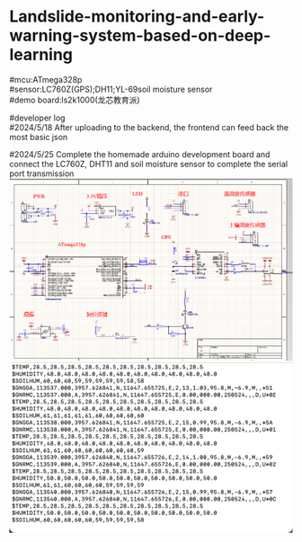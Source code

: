 # Landslide-monitoring-and-early-warning-system-based-on-deep-learning  
#mcu:ATmega328p  
#sensor:LC760Z(GPS);DH11;YL-69soil moisture sensor  
#demo board:ls2k1000(龙芯教育派)  

#developer log  
#2024/5/18 After uploading to the backend, the frontend can feed back the most basic json  

#2024/5/25 Complete the homemade arduino development board and connect the LC760Z, DHT11 and soil moisture sensor to complete the serial port transmission  
![image](https://github.com/Sadcato/Landslide-monitoring-and-early-warning-system-based-on-deep-learning/blob/main/img/WechatIMG1.jpg)  
![image](https://github.com/Sadcato/Landslide-monitoring-and-early-warning-system-based-on-deep-learning/blob/main/img/read.jpg)


